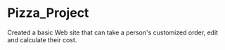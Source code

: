 # Pizza_Project

Created a basic Web site that can take a person's customized order, edit and calculate their cost.
